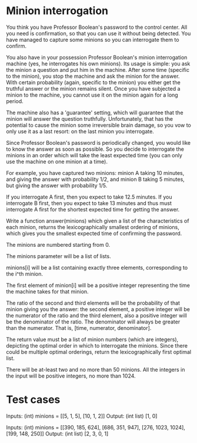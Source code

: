 Minion interrogation
====================

You think you have Professor Boolean's password to the control center. All you need is confirmation, so that you can use it without being detected. You have managed to capture some minions so you can interrogate them to confirm.

You also have in your possession Professor Boolean's minion interrogation machine (yes, he interrogates his own minions). Its usage is simple: you ask the minion a question and put him in the machine. After some time (specific to the minion), you stop the machine and ask the minion for the answer. With certain probability (again, specific to the minion) you either get the truthful answer or the minion remains silent. Once you have subjected a minion to the machine, you cannot use it on the minion again for a long period.

The machine also has a 'guarantee' setting, which will guarantee that the minion will answer the question truthfully. Unfortunately, that has the potential to cause the minion some irreversible brain damage, so you vow to only use it as a last resort: on the last minion you interrogate.

Since Professor Boolean's password is periodically changed, you would like to know the answer as soon as possible. So you decide to interrogate the minions in an order which will take the least expected time (you can only use the machine on one minion at a time).

For example, you have captured two minions: minion A taking 10 minutes, and giving the answer with probability 1/2, and minion B taking 5 minutes, but giving the answer with probability 1/5.

If you interrogate A first, then you expect to take 12.5 minutes. If you interrogate B first, then you expect to take 13 minutes and thus must interrogate A first for the shortest expected time for getting the answer.

Write a function answer(minions) which given a list of the characteristics of each minion, returns the lexicographically smallest ordering of minions, which gives you the smallest expected time of confirming the password.

The minions are numbered starting from 0.

The minions parameter will be a list of lists.

minions[i] will be a list containing exactly three elements, corresponding to the i^th minion.

The first element of minion[i] will be a positive integer representing the time the machine takes for that minion.

The ratio of the second and third elements will be the probability of that minion giving you the answer: the second element, a positive integer will be the numerator of the ratio and the third element, also a positive integer will be the denominator of the ratio. The denominator will always be greater than the numerator. That is, [time, numerator, denominator].

The return value must be a list of minion numbers (which are integers), depicting the optimal order in which to interrogate the minions. Since there could be multiple optimal orderings, return the lexicographically first optimal list.

There will be at-least two and no more than 50 minions. All the integers in the input will be positive integers, no more than 1024.

Test cases
==========

Inputs:
    (int) minions = [[5, 1, 5], [10, 1, 2]]
Output:
    (int list) [1, 0]

Inputs:
    (int) minions = [[390, 185, 624], [686, 351, 947], [276, 1023, 1024], [199, 148, 250]]
Output:
    (int list) [2, 3, 0, 1]